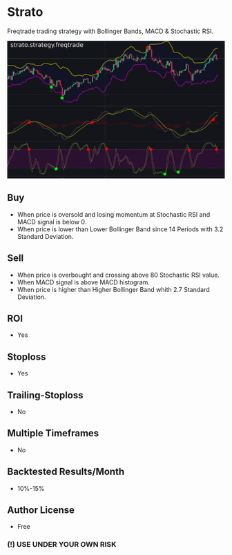 # Strato
Freqtrade trading strategy with Bollinger Bands, MACD & Stochastic RSI.

![Buy/Sell signals](preview.png)

## Buy
* When price is oversold and losing momentum at Stochastic RSI and MACD signal is below 0.
* When price is lower than Lower Bollinger Band since 14 Periods with 3.2 Standard Deviation.

## Sell
* When price is overbought and crossing above 80 Stochastic RSI value.
* When MACD signal is above MACD histogram.
* When price is higher than Higher Bollinger Band whith 2.7 Standard Deviation.

## ROI
* Yes

## Stoploss 
* Yes

## Trailing-Stoploss
* No

## Multiple Timeframes
* No

## Backtested Results/Month
* 10%-15%

## Author License
* Free

### (!) USE UNDER YOUR OWN RISK
